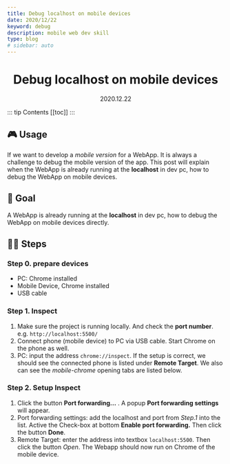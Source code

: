 ```yaml
---
title: Debug localhost on mobile devices
date: 2020/12/22
keyword: debug
description: mobile web dev skill
type: blog
# sidebar: auto
---
```


<h1 align="center">Debug localhost on mobile devices</h1>
<div align="center">2020.12.22</div>

::: tip Contents
[[toc]]
:::

## 🎮 Usage

If we want to develop a _mobile version_ for a WebApp. It is always a challenge to debug the mobile version of the app. This post will explain when the WebApp is already running at the **localhost** in dev pc, how to debug the WebApp on mobile devices.

## 🎯 Goal

A WebApp is already running at the **localhost** in dev pc, how to debug the WebApp on mobile devices directly.

## 🦶🏻 Steps

### Step 0. prepare devices

- PC: Chrome installed
- Mobile Device, Chrome installed
- USB cable

### Step 1. Inspect

1. Make sure the project is running locally. And check the **port number**. e.g. `http://localhost:5500/`
2. Connect phone (mobile device) to PC via USB cable. Start Chrome on the phone as well.
3. PC: input the address `chrome://inspect`. If the setup is correct, we should see the connected phone is listed under **Remote Target**. We also can see the _mobile-chrome_ opening tabs are listed below.

### Step 2. Setup Inspect

1. Click the button **Port forwarding...** . A popup **Port forwarding settings** will appear.
2. Port forwarding settings: add the localhost and port from _Step.1_ into the list. Active the Check-box at bottom **Enable port forwarding.** Then click the button **Done**.
3. Remote Target: enter the address into textbox `localhost:5500`. Then click the button _Open_. The Webapp should now run on Chrome of the mobile device.
